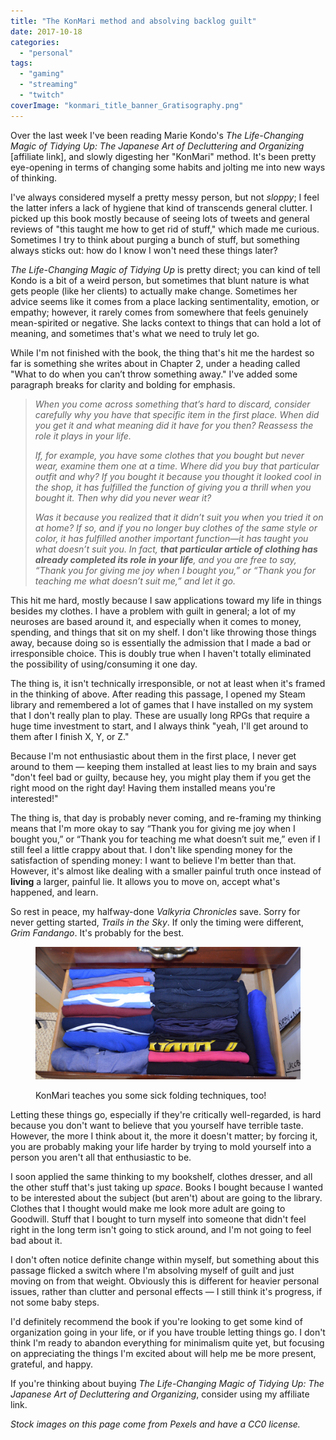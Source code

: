 ```yaml
---
title: "The KonMari method and absolving backlog guilt"
date: 2017-10-18
categories: 
  - "personal"
tags: 
  - "gaming"
  - "streaming"
  - "twitch"
coverImage: "konmari_title_banner_Gratisography.png"
---
```


Over the last week I've been reading Marie Kondo's _The Life-Changing Magic of Tidying Up: The Japanese Art of Decluttering and Organizing_ \[affiliate link\], and slowly digesting her "KonMari" method. It's been pretty eye-opening in terms of changing some habits and jolting me into new ways of thinking.

I've always considered myself a pretty messy person, but not _sloppy_; I feel the latter infers a lack of hygiene that kind of transcends general clutter. I picked up this book mostly because of seeing lots of tweets and general reviews of "this taught me how to get rid of stuff," which made me curious. Sometimes I try to think about purging a bunch of stuff, but something always sticks out: how do I know I won't need these things later?

_The Life-Changing Magic of Tidying Up_ is pretty direct; you can kind of tell Kondo is a bit of a weird person, but sometimes that blunt nature is what gets people (like her clients) to actually make change. Sometimes her advice seems like it comes from a place lacking sentimentality, emotion, or empathy; however, it rarely comes from somewhere that feels genuinely mean-spirited or negative. She lacks context to things that can hold a lot of meaning, and sometimes that's what we need to truly let go.

While I'm not finished with the book, the thing that's hit me the hardest so far is something she writes about in Chapter 2, under a heading called "What to do when you can’t throw something away." I've added some paragraph breaks for clarity and bolding for emphasis.

> _When you come across something that’s hard to discard, consider carefully why you have that specific item in the first place. When did you get it and what meaning did it have for you then? Reassess the role it plays in your life._
> 
> _If, for example, you have some clothes that you bought but never wear, examine them one at a time. Where did you buy that particular outfit and why? If you bought it because you thought it looked cool in the shop, it has fulfilled the function of giving you a thrill when you bought it. Then why did you never wear it?_
> 
> _Was it because you realized that it didn’t suit you when you tried it on at home? If so, and if you no longer buy clothes of the same style or color, it has fulfilled another important function—it has taught you what doesn’t suit you. In fact, **that particular article of clothing has already completed its role in your life**, and you are free to say, “Thank you for giving me joy when I bought you,” or “Thank you for teaching me what doesn’t suit me,” and let it go._

This hit me hard, mostly because I saw applications toward my life in things besides my clothes. I have a problem with guilt in general; a lot of my neuroses are based around it, and especially when it comes to money, spending, and things that sit on my shelf. I don't like throwing those things away, because doing so is essentially the admission that I made a bad or irresponsible choice. This is doubly true when I haven't totally eliminated the possibility of using/consuming it one day.

The thing is, it isn't technically irresponsible, or not at least when it's framed in the thinking of above. After reading this passage, I opened my Steam library and remembered a lot of games that I have installed on my system that I don't really plan to play. These are usually long RPGs that require a huge time investment to start, and I always think "yeah, I'll get around to them after I finish X, Y, or Z."

Because I'm not enthusiastic about them in the first place, I never get around to them — keeping them installed at least lies to my brain and says "don't feel bad or guilty, because hey, you might play them if you get the right mood on the right day! Having them installed means you're interested!"

The thing is, that day is probably never coming, and re-framing my thinking means that I'm more okay to say “Thank you for giving me joy when I bought you,” or “Thank you for teaching me what doesn’t suit me,” even if I still feel a little crappy about that. I don't like spending money for the satisfaction of spending money: I want to believe I'm better than that. However, it's almost like dealing with a smaller painful truth once instead of **living** a larger, painful lie. It allows you to move on, accept what's happened, and learn.

So rest in peace, my halfway-done _Valkyria Chronicles_ save. Sorry for never getting started, _Trails in the Sky_. If only the timing were different, _Grim Fandango_. It's probably for the best.

<figure>

![konmari folded clothes](images/konmari_banner_folding.png)

<figcaption>

KonMari teaches you some sick folding techniques, too!

</figcaption>

</figure>

Letting these things go, especially if they're critically well-regarded, is hard because you don't want to believe that you yourself have terrible taste. However, the more I think about it, the more it doesn't matter; by forcing it, you are probably making your life harder by trying to mold yourself into a person you aren't all that enthusiastic to be.

I soon applied the same thinking to my bookshelf, clothes dresser, and all the other stuff that's just taking up _space_. Books I bought because I wanted to be interested about the subject (but aren't) about are going to the library. Clothes that I thought would make me look more adult are going to Goodwill. Stuff that I bought to turn myself into someone that didn't feel right in the long term isn't going to stick around, and I'm not going to feel bad about it.

I don't often notice definite change within myself, but something about this passage flicked a switch where I'm absolving myself of guilt and just moving on from that weight. Obviously this is different for heavier personal issues, rather than clutter and personal effects — I still think it's progress, if not some baby steps.

I'd definitely recommend the book if you're looking to get some kind of organization going in your life, or if you have trouble letting things go. I don't think I'm ready to abandon everything for minimalism quite yet, but focusing on appreciating the things I'm excited about will help me be more present, grateful, and happy.

If you're thinking about buying _The Life-Changing Magic of Tidying Up: The Japanese Art of Decluttering and Organizing_, consider using my affiliate link.

_Stock images on this page come from Pexels and have a CC0 license._
